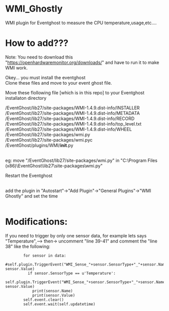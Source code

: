 # WMI_Ghostly
WMI plugin for Eventghost to measure the CPU temperature,usage,etc....


# How to add???

Note: You need to download this "https://openhardwaremonitor.org/downloads/" and have to run it to make WMI work. 

Okey... you must install the eventghost<br />
Clone these files and move to your event ghost file.

 Move these flollowing file [which is in this repo] to your Eventghost installaton directory
 
/EventGhost/lib27/site-packages/WMI-1.4.9.dist-info/INSTALLER<br />
/EventGhost/lib27/site-packages/WMI-1.4.9.dist-info/METADATA<br />
/EventGhost/lib27/site-packages/WMI-1.4.9.dist-info/RECORD<br />
/EventGhost/lib27/site-packages/WMI-1.4.9.dist-info/top_level.txt<br />
/EventGhost/lib27/site-packages/WMI-1.4.9.dist-info/WHEEL<br />
/EventGhost/lib27/site-packages/wmi.py<br />
/EventGhost/lib27/site-packages/wmi.pyc<br />
/EventGhost/plugins/WMI/__init__.py<br /><br />

eg: move "/EventGhost/lib27/site-packages/wmi.py" in "C:\Program Files (x86)\EventGhost\lib27\site-packages\wmi.py"<br />

Restart the Eventghost<br /><br />

add the plugin in "Autostart"->"Add Plugin"->"General Plugins"->"WMI Ghostly" and set the time<br /><br />

# Modifications:

If you need to trigger by only one sensor data, for example lets says "Temperature",--> then-> uncomment "line 39-41" and comment the "line 38" like the following:

            for sensor in data:
              #self.plugin.TriggerEvent("WMI_Sense_"+sensor.SensorType+"_"+sensor.Name, sensor.Value)
              if sensor.SensorType == u'Temperature':
                self.plugin.TriggerEvent("WMI_Sense_"+sensor.SensorType+"_"+sensor.Name, sensor.Value)
                print(sensor.Name)
                print(sensor.Value)
            self.event.clear()
            self.event.wait(self.updatetime)
            
            
  
            
